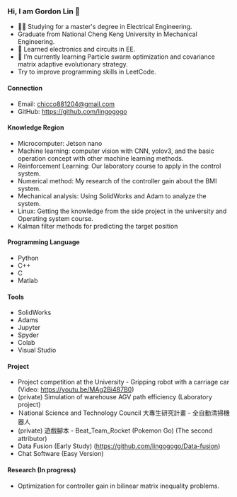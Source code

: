 ### Hi, I am Gordon Lin 👋
- 👨‍🎓 Studying for a master's degree in Electrical Engineering.
- Graduate from National Cheng Keng University in Mechanical Engineering.
- 📘 Learned electronics and circuits in EE.
- 🌱 I’m currently learning Particle swarm optimization and covariance matrix adaptive evolutionary strategy.
- Try to improve programming skills in LeetCode.


#### Connection

- Email: chicco881204@gmail.com
- GitHub: https://github.com/lingogogo

#### Knowledge Region

- Microcomputer: Jetson nano
- Machine learning: computer vision with CNN, yolov3, and the basic operation concept with other machine learning methods.
- Reinforcement Learning: Our laboratory course to apply in the control system.
- Numerical method: My research of the controller gain about the BMI system.
- Mechanical analysis: Using SolidWorks and Adam to analyze the system.
- Linux: Getting the knowledge from the side project in the university and Operating system course.
- Kalman filter methods for predicting the target position

#### Programming Language

- Python
- C++
- C
- Matlab

#### Tools
- SolidWorks
- Adams
- Jupyter
- Spyder
- Colab
- Visual Studio

#### Project

- Project competition at the University - Gripping robot with a carriage car (Video: https://youtu.be/MAg2Bi487B0)
- (private) Simulation of warehouse AGV path efficiency (Laboratory project)
- Ｎational Science and Technology Council 大專生研究計畫 - 全自動清掃機器人
- (private) 遊戲腳本 - Beat_Team_Rocket (Pokemon Go) (The second attributor)
- Data Fusion (Early Study) (https://github.com/lingogogo/Data-fusion)
- Chat Software (Easy Version)

#### Research (In progress)

- Optimization for controller gain in bilinear matrix inequality problems.




